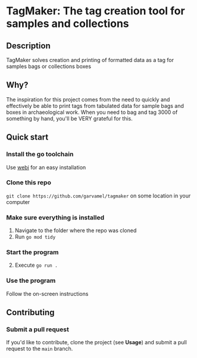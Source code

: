 # TagMaker: The tag creation tool for samples and collections

## Description
TagMaker solves creation and printing of formatted data as a tag for samples bags or collections boxes

## Why?
The inspiration for this project comes from the need to quickly and effectively be able to print tags 
from tabulated data for sample bags and boxes in archaeological work. When you need to bag and tag 3000
of something by hand, you'll be VERY grateful for this.

## Quick start

### Install the go toolchain

Use [webi](https://webinstall.dev/go/) for an easy installation

### Clone this repo

`git clone https://github.com/garvamel/tagmaker` on some location in your computer

### Make sure everything is installed

1. Navigate to the folder where the repo was cloned
2. Run `go mod tidy`

### Start the program

2. Execute `go run .`

### Use the program

Follow the on-screen instructions

## Contributing

### Submit a pull request

If you'd like to contribute, clone the project (see **Usage**) and submit a pull request to the `main` branch.
